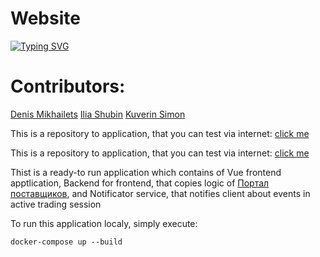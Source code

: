 # Website
[![Typing SVG](https://readme-typing-svg.herokuapp.com/?lines=👋+Welcome+to+BipolarPenguin+team+repository!;We+are:;Ilia+Shubin:+JS+Frontend+Developer;Denis+Mikhailets:+JS+Frontend+Developer;Kuverin+Simon:+Golang/Python+backend+developer)](https://git.io/typing-svg)

# Contributors:
[Denis Mikhailets](https://github.com/DMikhailiets)
[Ilia Shubin](https://github.com/IliaSNK)
[Kuverin Simon](https://github.com/Kuwerin)

This is a repository to application, that you can test via internet: [click me](http://62.109.10.249/)

This is a repository to application, that you can test via internet: [click me](http://62.109.10.249/)

Thist is a ready-to run application which contains of Vue frontend apptlication,
Backend for frontend, that copies logic of [Портал поставщиков](https://zakupki.mos.ru/purchase/list?page=1&perPage=10&sortField=relevance&sortDesc=true&filter=%7B%22typeIn%22%3A%5B1%5D%2C%22regionPaths%22%3A%5B%22.1.1626.%22%5D%2C%22auctionSpecificFilter%22%3A%7B%22stateIdIn%22%3A%5B19000002%2C19000005%2C19000003%2C19000004%2C19000008%5D%7D%2C%22needSpecificFilter%22%3A%7B%7D%2C%22tenderSpecificFilter%22%3A%7B%7D%7D&state=%7B%22currentTab%22%3A3%7D),
and Notificator service, that notifies client about events in active trading session

To run this application localy, simply execute:
```shell
docker-compose up --build
```
